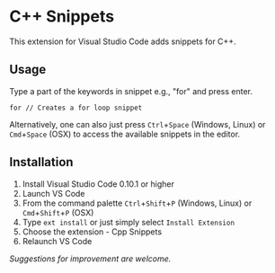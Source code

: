 # C++ Snippets
This extension for Visual Studio Code adds snippets for C++.

## Usage
Type a part of the keywords in snippet e.g., "for" and press enter.

```
for // Creates a for loop snippet
```

Alternatively, one can also just press `Ctrl`+`Space` (Windows, Linux) or `Cmd`+`Space` (OSX) to access the available snippets in the editor.

## Installation

1. Install Visual Studio Code 0.10.1 or higher
2. Launch VS Code
3. From the command palette `Ctrl`+`Shift`+`P` (Windows, Linux) or `Cmd`+`Shift`+`P` (OSX)
4. Type `ext install` or just simply select `Install Extension`
5. Choose the extension - Cpp Snippets
6. Relaunch VS Code


*Suggestions for improvement are welcome.*
